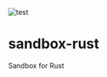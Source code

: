![test](https://github.com/ks6088ts/sandbox-rust/workflows/test/badge.svg)

# sandbox-rust

Sandbox for Rust
